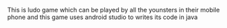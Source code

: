 This is ludo game which can be  played by all the younsters in their mobile phone and this game uses android studio to writes its code in java

